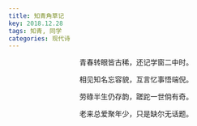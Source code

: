 ```yaml
---
title: 知青角草记
key: 2018.12.28
tags: 知青, 同学
categories: 现代诗
---
```


<p align="center">青春转眼皆古稀，还记学窗二中时。
</p>
<p align="center">相见知名忘容貌，互言忆事悟端倪。
</p>
<p align="center">劳碌半生仍存韵，蹉跎一世倘有奇。
</p>
<p align="center">老来总爱聚年少，只是缺尔无话题。
</p>
